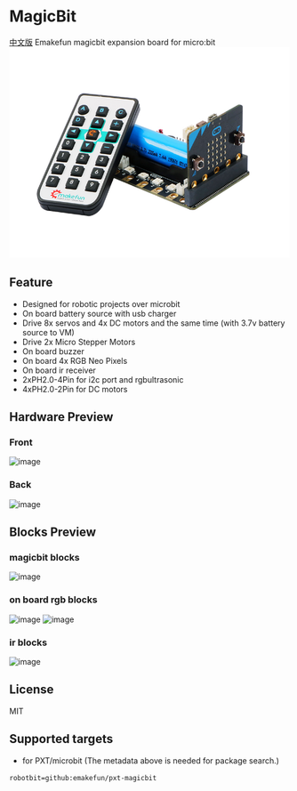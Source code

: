 # MagicBit
[中文版](README_zh.md)
Emakefun magicbit expansion board for micro:bit
![image](icon.png)

## Feature

- Designed for robotic projects over microbit
- On board battery source with usb charger
- Drive 8x servos and 4x DC motors and the same time (with 3.7v battery source to VM)
- Drive 2x Micro Stepper Motors
- On board buzzer
- On board 4x RGB Neo Pixels
- On board ir receiver
- 2xPH2.0-4Pin for i2c port and rgbultrasonic
- 4xPH2.0-2Pin for DC motors

## Hardware Preview
### Front
![image](https://github.com/emakefun/emakefun-docs/tree/master/docs/micro_bit/magic_bit/magicbit_hardware_front.png)

### Back
![image](https://github.com/emakefun/emakefun-docs/tree/master/docs/micro_bit/magic_bit/magicbit_hardware_back.png)

## Blocks Preview
### magicbit blocks
![image](https://github.com/emakefun/emakefun-docs/tree/master/docs/micro_bit/magic_bit/magicbit_block.png)

### on board rgb blocks
![image](https://github.com/emakefun/emakefun-docs/tree/master/docs/micro_bit/magic_bit/rgb_block.png)
![image](https://github.com/emakefun/emakefun-docs/tree/master/docs/micro_bit/magic_bit/rgb_more_block.png)

### ir blocks
![image](https://github.com/emakefun/emakefun-docs/tree/master/docs/micro_bit/magic_bit/ir_block.png)

## License
MIT

## Supported targets

* for PXT/microbit
(The metadata above is needed for package search.)

```package
robotbit=github:emakefun/pxt-magicbit
```